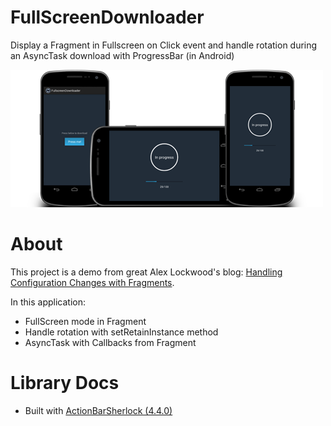 FullScreenDownloader
====================

Display a Fragment in Fullscreen on Click event and handle rotation during an AsyncTask download with ProgressBar (in Android)

![FullscreenDownloader-screenshot](/Settings/fullscreen-downloader-screenshot.png "FullscreenDownloader-screenshot")

About
====================

This project is a demo from great Alex Lockwood's blog: <a href="http://www.androiddesignpatterns.com/2013/04/retaining-objects-across-config-changes.html" target="_blank">Handling Configuration Changes with Fragments</a>. 

In this application:
  * FullScreen mode in Fragment
  * Handle rotation with setRetainInstance method
  * AsyncTask with Callbacks from Fragment


Library Docs
====================

  * Built with <a href="http://actionbarsherlock.com/" target="_blank">ActionBarSherlock (4.4.0)</a>
